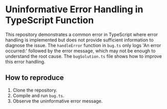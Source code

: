 # Uninformative Error Handling in TypeScript Function

This repository demonstrates a common error in TypeScript where error handling is implemented but does not provide sufficient information to diagnose the issue. The `handleError` function in `bug.ts` only logs 'An error occurred:' followed by the error message, which may not be enough to understand the root cause.  The `bugSolution.ts` file shows how to improve this error handling.

## How to reproduce

1. Clone the repository.
2. Compile and run `bug.ts`.
3. Observe the uninformative error message.